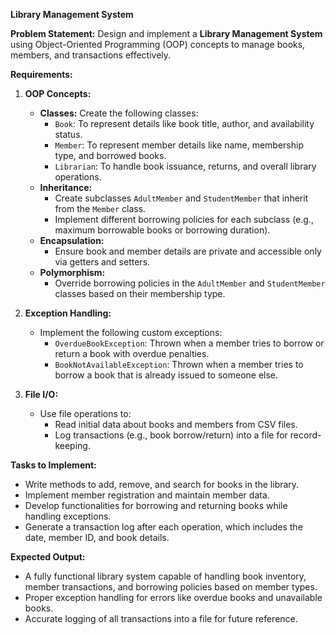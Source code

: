 **Library Management System**

**Problem Statement:**
Design and implement a **Library Management System** using Object-Oriented Programming (OOP) concepts to manage books, members, and transactions effectively.

**Requirements:**

1. **OOP Concepts:**
    - **Classes:** Create the following classes:
        - `Book`: To represent details like book title, author, and availability status.
        - `Member`: To represent member details like name, membership type, and borrowed books.
        - `Librarian`: To handle book issuance, returns, and overall library operations.
    - **Inheritance:**
        - Create subclasses `AdultMember` and `StudentMember` that inherit from the `Member` class.
        - Implement different borrowing policies for each subclass (e.g., maximum borrowable books or borrowing duration).
    - **Encapsulation:**
        - Ensure book and member details are private and accessible only via getters and setters.
    - **Polymorphism:**
        - Override borrowing policies in the `AdultMember` and `StudentMember` classes based on their membership type.

2. **Exception Handling:**
    - Implement the following custom exceptions:
        - `OverdueBookException`: Thrown when a member tries to borrow or return a book with overdue penalties.
        - `BookNotAvailableException`: Thrown when a member tries to borrow a book that is already issued to someone else.

3. **File I/O:**
    - Use file operations to:
        - Read initial data about books and members from CSV files.
        - Log transactions (e.g., book borrow/return) into a file for record-keeping.

**Tasks to Implement:**
- Write methods to add, remove, and search for books in the library.
- Implement member registration and maintain member data.
- Develop functionalities for borrowing and returning books while handling exceptions.
- Generate a transaction log after each operation, which includes the date, member ID, and book details.

**Expected Output:**
- A fully functional library system capable of handling book inventory, member transactions, and borrowing policies based on member types.
- Proper exception handling for errors like overdue books and unavailable books.
- Accurate logging of all transactions into a file for future reference.  